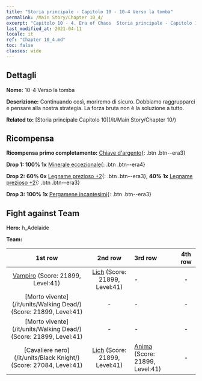 ```yaml
---
title: "Storia principale - Capitolo 10 - 10-4 Verso la tomba"
permalink: /Main Story/Chapter 10_4/
excerpt: "Capitolo 10 - 4. Era of Chaos  Storia principale - Capitolo 10_4. 10-4 Verso la tomba"
last_modified_at: 2021-04-11
locale: it
ref: "Chapter 10_4.md"
toc: false
classes: wide
---
```


## Dettagli

 **Nome:** 10-4 Verso la tomba

 **Descrizione:** Continuando così, moriremo di sicuro. Dobbiamo raggrupparci e pensare alla nostra strategia. La forza bruta non è la soluzione a tutto.

 **Related to:** [Storia principale Capitolo 10](/it/Main Story/Chapter 10/)

## Ricompensa

 **Ricompensa primo completamento:** [Chiave d'argento](/it/Items/con_693/){: .btn .btn--era3}

 **Drop 1:** **100% 1x** [Minerale eccezionale](/it/Items/mat_33/){: .btn .btn--era4}

 **Drop 2:** **60% 0x** [Legname prezioso +2](/it/Items/mat_27/){: .btn .btn--era3}, **40% 1x** [Legname prezioso +2](/it/Items/mat_27/){: .btn .btn--era3}

 **Drop 3:** **100% 1x** [Pergamene incantesimi](/it/Items/con_694/){: .btn .btn--era3}


## Fight against Team
 **Hero:** h_Adelaide

 **Team:**


  | 1st row | 2nd row | 3rd row | 4th row |
  |:----:|:----:|:----|:----:|
  | [Vampiro](/it/units/Vampire/) (Score: 21899, Level:41)  | [Lich](/it/units/Lich/) (Score: 21899, Level:41)  | - | - |
  | [Morto vivente](/it/units/Walking Dead/) (Score: 21899, Level:41)  | - | - | - |
  | [Morto vivente](/it/units/Walking Dead/) (Score: 21899, Level:41)  | - | - | - |
  | [Cavaliere nero](/it/units/Black Knight/) (Score: 27084, Level:41)  | [Lich](/it/units/Lich/) (Score: 21899, Level:41)  | [Anima](/it/units/Wight/) (Score: 21899, Level:41)  | - |



